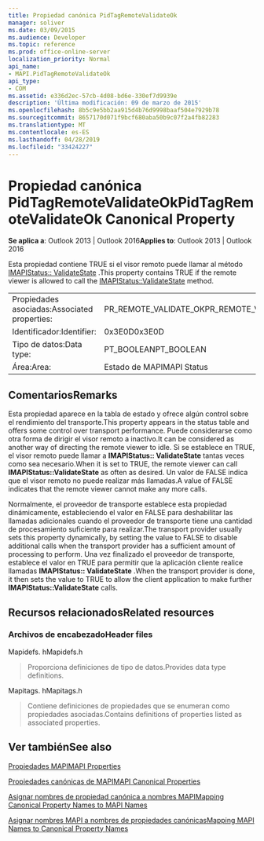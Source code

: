 ```yaml
---
title: Propiedad canónica PidTagRemoteValidateOk
manager: soliver
ms.date: 03/09/2015
ms.audience: Developer
ms.topic: reference
ms.prod: office-online-server
localization_priority: Normal
api_name:
- MAPI.PidTagRemoteValidateOk
api_type:
- COM
ms.assetid: e336d2ec-57cb-4d08-bd6e-330ef7d9939e
description: 'Última modificación: 09 de marzo de 2015'
ms.openlocfilehash: 8b5c9e5bb2aa915d4b76d9998baaf504e7929b78
ms.sourcegitcommit: 8657170d071f9bcf680aba50b9c07f2a4fb82283
ms.translationtype: MT
ms.contentlocale: es-ES
ms.lasthandoff: 04/28/2019
ms.locfileid: "33424227"
---
```

# <a name="pidtagremotevalidateok-canonical-property"></a><span data-ttu-id="99b0b-103">Propiedad canónica PidTagRemoteValidateOk</span><span class="sxs-lookup"><span data-stu-id="99b0b-103">PidTagRemoteValidateOk Canonical Property</span></span>

  
  
<span data-ttu-id="99b0b-104">**Se aplica a**: Outlook 2013 | Outlook 2016</span><span class="sxs-lookup"><span data-stu-id="99b0b-104">**Applies to**: Outlook 2013 | Outlook 2016</span></span> 
  
<span data-ttu-id="99b0b-105">Esta propiedad contiene TRUE si el visor remoto puede llamar al método [IMAPIStatus:: ValidateState](imapistatus-validatestate.md) .</span><span class="sxs-lookup"><span data-stu-id="99b0b-105">This property contains TRUE if the remote viewer is allowed to call the [IMAPIStatus::ValidateState](imapistatus-validatestate.md) method.</span></span> 
  
|||
|:-----|:-----|
|<span data-ttu-id="99b0b-106">Propiedades asociadas:</span><span class="sxs-lookup"><span data-stu-id="99b0b-106">Associated properties:</span></span>  <br/> |<span data-ttu-id="99b0b-107">PR_REMOTE_VALIDATE_OK</span><span class="sxs-lookup"><span data-stu-id="99b0b-107">PR_REMOTE_VALIDATE_OK</span></span>  <br/> |
|<span data-ttu-id="99b0b-108">Identificador:</span><span class="sxs-lookup"><span data-stu-id="99b0b-108">Identifier:</span></span>  <br/> |<span data-ttu-id="99b0b-109">0x3E0D</span><span class="sxs-lookup"><span data-stu-id="99b0b-109">0x3E0D</span></span>  <br/> |
|<span data-ttu-id="99b0b-110">Tipo de datos:</span><span class="sxs-lookup"><span data-stu-id="99b0b-110">Data type:</span></span>  <br/> |<span data-ttu-id="99b0b-111">PT_BOOLEAN</span><span class="sxs-lookup"><span data-stu-id="99b0b-111">PT_BOOLEAN</span></span>  <br/> |
|<span data-ttu-id="99b0b-112">Área:</span><span class="sxs-lookup"><span data-stu-id="99b0b-112">Area:</span></span>  <br/> |<span data-ttu-id="99b0b-113">Estado de MAPI</span><span class="sxs-lookup"><span data-stu-id="99b0b-113">MAPI Status</span></span>  <br/> |
   
## <a name="remarks"></a><span data-ttu-id="99b0b-114">Comentarios</span><span class="sxs-lookup"><span data-stu-id="99b0b-114">Remarks</span></span>

<span data-ttu-id="99b0b-115">Esta propiedad aparece en la tabla de estado y ofrece algún control sobre el rendimiento del transporte.</span><span class="sxs-lookup"><span data-stu-id="99b0b-115">This property appears in the status table and offers some control over transport performance.</span></span> <span data-ttu-id="99b0b-116">Puede considerarse como otra forma de dirigir el visor remoto a inactivo.</span><span class="sxs-lookup"><span data-stu-id="99b0b-116">It can be considered as another way of directing the remote viewer to idle.</span></span> <span data-ttu-id="99b0b-117">Si se establece en TRUE, el visor remoto puede llamar a **IMAPIStatus:: ValidateState** tantas veces como sea necesario.</span><span class="sxs-lookup"><span data-stu-id="99b0b-117">When it is set to TRUE, the remote viewer can call **IMAPIStatus::ValidateState** as often as desired.</span></span> <span data-ttu-id="99b0b-118">Un valor de FALSE indica que el visor remoto no puede realizar más llamadas.</span><span class="sxs-lookup"><span data-stu-id="99b0b-118">A value of FALSE indicates that the remote viewer cannot make any more calls.</span></span> 
  
<span data-ttu-id="99b0b-119">Normalmente, el proveedor de transporte establece esta propiedad dinámicamente, estableciendo el valor en FALSE para deshabilitar las llamadas adicionales cuando el proveedor de transporte tiene una cantidad de procesamiento suficiente para realizar.</span><span class="sxs-lookup"><span data-stu-id="99b0b-119">The transport provider usually sets this property dynamically, by setting the value to FALSE to disable additional calls when the transport provider has a sufficient amount of processing to perform.</span></span> <span data-ttu-id="99b0b-120">Una vez finalizado el proveedor de transporte, establece el valor en TRUE para permitir que la aplicación cliente realice llamadas **IMAPIStatus:: ValidateState** .</span><span class="sxs-lookup"><span data-stu-id="99b0b-120">When the transport provider is done, it then sets the value to TRUE to allow the client application to make further **IMAPIStatus::ValidateState** calls.</span></span> 
  
## <a name="related-resources"></a><span data-ttu-id="99b0b-121">Recursos relacionados</span><span class="sxs-lookup"><span data-stu-id="99b0b-121">Related resources</span></span>

### <a name="header-files"></a><span data-ttu-id="99b0b-122">Archivos de encabezado</span><span class="sxs-lookup"><span data-stu-id="99b0b-122">Header files</span></span>

<span data-ttu-id="99b0b-123">Mapidefs. h</span><span class="sxs-lookup"><span data-stu-id="99b0b-123">Mapidefs.h</span></span>
  
> <span data-ttu-id="99b0b-124">Proporciona definiciones de tipo de datos.</span><span class="sxs-lookup"><span data-stu-id="99b0b-124">Provides data type definitions.</span></span>
    
<span data-ttu-id="99b0b-125">Mapitags. h</span><span class="sxs-lookup"><span data-stu-id="99b0b-125">Mapitags.h</span></span>
  
> <span data-ttu-id="99b0b-126">Contiene definiciones de propiedades que se enumeran como propiedades asociadas.</span><span class="sxs-lookup"><span data-stu-id="99b0b-126">Contains definitions of properties listed as associated properties.</span></span>
    
## <a name="see-also"></a><span data-ttu-id="99b0b-127">Ver también</span><span class="sxs-lookup"><span data-stu-id="99b0b-127">See also</span></span>



[<span data-ttu-id="99b0b-128">Propiedades MAPI</span><span class="sxs-lookup"><span data-stu-id="99b0b-128">MAPI Properties</span></span>](mapi-properties.md)
  
[<span data-ttu-id="99b0b-129">Propiedades canónicas de MAPI</span><span class="sxs-lookup"><span data-stu-id="99b0b-129">MAPI Canonical Properties</span></span>](mapi-canonical-properties.md)
  
[<span data-ttu-id="99b0b-130">Asignar nombres de propiedad canónica a nombres MAPI</span><span class="sxs-lookup"><span data-stu-id="99b0b-130">Mapping Canonical Property Names to MAPI Names</span></span>](mapping-canonical-property-names-to-mapi-names.md)
  
[<span data-ttu-id="99b0b-131">Asignar nombres MAPI a nombres de propiedades canónicas</span><span class="sxs-lookup"><span data-stu-id="99b0b-131">Mapping MAPI Names to Canonical Property Names</span></span>](mapping-mapi-names-to-canonical-property-names.md)

